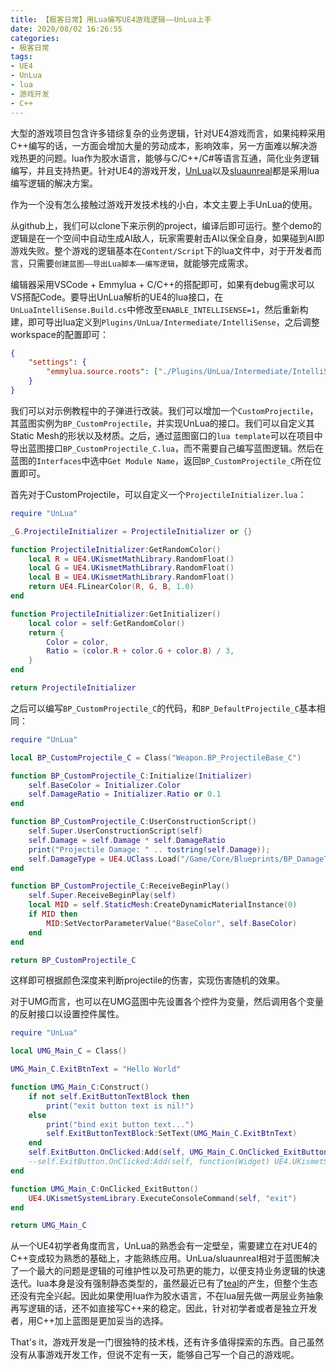 ```yaml
---
title: 【极客日常】用Lua编写UE4游戏逻辑——UnLua上手
date: 2020/08/02 16:26:55
categories:
- 极客日常
tags:
- UE4
- UnLua
- lua
- 游戏开发
- C++
---
```


大型的游戏项目包含许多错综复杂的业务逻辑，针对UE4游戏而言，如果纯粹采用C++编写的话，一方面会增加大量的劳动成本，影响效率，另一方面难以解决游戏热更的问题。lua作为胶水语言，能够与C/C++/C#等语言互通，简化业务逻辑编写，并且支持热更。针对UE4的游戏开发，[UnLua](https://github.com/Tencent/UnLua)以及[sluaunreal](https://github.com/Tencent/sluaunreal)都是采用lua编写逻辑的解决方案。

作为一个没有怎么接触过游戏开发技术栈的小白，本文主要上手UnLua的使用。

<!-- more -->

从github上，我们可以clone下来示例的project，编译后即可运行。整个demo的逻辑是在一个空间中自动生成AI敌人，玩家需要射击AI以保全自身，如果碰到AI即游戏失败。整个游戏的逻辑基本在`Content/Script`下的lua文件中，对于开发者而言，只需要`创建蓝图——导出Lua脚本——编写逻辑`，就能够完成需求。

编辑器采用VSCode + Emmylua + C/C++的搭配即可，如果有debug需求可以VS搭配Code。要导出UnLua解析的UE4的lua接口，在`UnLuaIntelliSense.Build.cs`中修改至`ENABLE_INTELLISENSE=1`，然后重新构建，即可导出lua定义到`Plugins/UnLua/Intermediate/IntelliSense`，之后调整workspace的配置即可：

```json
{
    "settings": {
        "emmylua.source.roots": ["./Plugins/UnLua/Intermediate/IntelliSense"]
    }
}
```

我们可以对示例教程中的子弹进行改装。我们可以增加一个`CustomProjectile`，其蓝图实例为`BP_CustomProjectile`，并实现UnLua的接口。我们可以自定义其Static Mesh的形状以及材质。之后，通过蓝图窗口的`lua template`可以在项目中导出蓝图接口`BP_CustomProjectile_C.lua`，而不需要自己编写蓝图逻辑。然后在蓝图的`Interfaces`中选中`Get Module Name`，返回`BP_CustomProjectile_C`所在位置即可。

首先对于CustomProjectile，可以自定义一个`ProjectileInitializer.lua`：

```lua
require "UnLua"

_G.ProjectileInitializer = ProjectileInitializer or {}

function ProjectileInitializer:GetRandomColor()
    local R = UE4.UKismetMathLibrary.RandomFloat()
    local G = UE4.UKismetMathLibrary.RandomFloat()
    local B = UE4.UKismetMathLibrary.RandomFloat()
    return UE4.FLinearColor(R, G, B, 1.0)
end

function ProjectileInitializer:GetInitializer()
    local color = self:GetRandomColor()
    return {
        Color = color,
        Ratio = (color.R + color.G + color.B) / 3,
    }
end

return ProjectileInitializer
```

之后可以编写`BP_CustomProjectile_C`的代码，和`BP_DefaultProjectile_C`基本相同：

```lua
require "UnLua"

local BP_CustomProjectile_C = Class("Weapon.BP_ProjectileBase_C")

function BP_CustomProjectile_C:Initialize(Initializer)
    self.BaseColor = Initializer.Color
    self.DamageRatio = Initializer.Ratio or 0.1
end

function BP_CustomProjectile_C:UserConstructionScript()
    self.Super.UserConstructionScript(self)
    self.Damage = self.Damage * self.DamageRatio
    print("Projectile Damage: " .. tostring(self.Damage));
    self.DamageType = UE4.UClass.Load("/Game/Core/Blueprints/BP_DamageType.BP_DamageType_C")
end

function BP_CustomProjectile_C:ReceiveBeginPlay()
    self.Super.ReceiveBeginPlay(self)
    local MID = self.StaticMesh:CreateDynamicMaterialInstance(0)
    if MID then
        MID:SetVectorParameterValue("BaseColor", self.BaseColor)
    end
end

return BP_CustomProjectile_C
```

这样即可根据颜色深度来判断projectile的伤害，实现伤害随机的效果。

对于UMG而言，也可以在UMG蓝图中先设置各个控件为变量，然后调用各个变量的反射接口以设置控件属性。

```lua
require "UnLua"

local UMG_Main_C = Class()

UMG_Main_C.ExitBtnText = "Hello World"

function UMG_Main_C:Construct()
    if not self.ExitButtonTextBlock then
        print("exit button text is nil!")
    else
        print("bind exit button text...")
        self.ExitButtonTextBlock:SetText(UMG_Main_C.ExitBtnText)
    end
    self.ExitButton.OnClicked:Add(self, UMG_Main_C.OnClicked_ExitButton)	
    --self.ExitButton.OnClicked:Add(self, function(Widget) UE4.UKismetSystemLibrary.ExecuteConsoleCommand(Widget, "exit") end )
end

function UMG_Main_C:OnClicked_ExitButton()
    UE4.UKismetSystemLibrary.ExecuteConsoleCommand(self, "exit")
end

return UMG_Main_C

```

从一个UE4初学者角度而言，UnLua的熟悉会有一定壁垒，需要建立在对UE4的C++变成较为熟悉的基础上，才能熟练应用。UnLua/sluaunreal相对于蓝图解决了一个最大的问题是逻辑的可维护性以及可热更的能力，以便支持业务逻辑的快速迭代。lua本身是没有强制静态类型的，虽然最近已有了[teal](https://github.com/teal-language/tl)的产生，但整个生态还没有完全兴起。因此如果使用lua作为胶水语言，不在lua层先做一两层业务抽象再写逻辑的话，还不如直接写C++来的稳定。因此，针对初学者或者是独立开发者，用C++加上蓝图是更加妥当的选择。

That's it，游戏开发是一门很独特的技术栈，还有许多值得探索的东西。自己虽然没有从事游戏开发工作，但说不定有一天，能够自己写一个自己的游戏呢。
